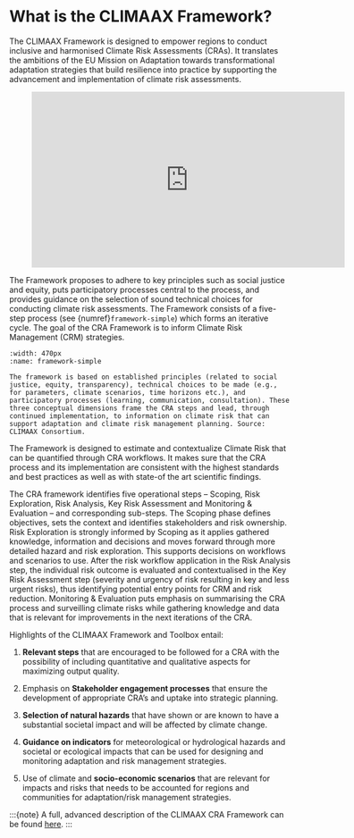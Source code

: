 # What is the CLIMAAX Framework?

The CLIMAAX Framework is designed to empower regions to conduct inclusive and harmonised Climate Risk Assessments (CRAs). It translates the ambitions of the EU Mission on Adaptation towards transformational adaptation strategies that build resilience into practice by supporting the advancement and implementation of climate risk assessments.

<figure class="align-center">
  <iframe width="560" height="315" src="https://www.youtube-nocookie.com/embed/qAE0PA9iQWQ?si=T0pS3Z1ZXq6AjVQW" title="YouTube video player" frameborder="0" allow="accelerometer; autoplay; clipboard-write; encrypted-media; gyroscope; picture-in-picture; web-share" referrerpolicy="strict-origin-when-cross-origin" allowfullscreen></iframe>
</figure>

The Framework proposes to adhere to key principles such as social justice and equity, puts participatory processes central to the process, and provides guidance on the selection of sound technical choices for conducting climate risk assessments. The Framework consists of a five-step process (see {numref}`framework-simple`) which forms an iterative cycle. The goal of the CRA Framework is to inform Climate Risk Management (CRM) strategies.

```{figure} ../images/framework/il_framework_ToolboxSteps_FigA.png
:width: 470px
:name: framework-simple

The framework is based on established principles (related to social justice, equity, transparency), technical choices to be made (e.g., for parameters, climate scenarios, time horizons etc.), and participatory processes (learning, communication, consultation). These three conceptual dimensions frame the CRA steps and lead, through continued implementation, to information on climate risk that can support adaptation and climate risk management planning. Source: CLIMAAX Consortium.
```

The Framework is designed to estimate and contextualize Climate Risk that can be quantified through CRA workflows. It makes sure that the CRA process and its implementation are consistent with the highest standards and best practices as well as with state-of the art scientific findings.

The CRA framework identifies five operational steps – Scoping, Risk Exploration, Risk Analysis, Key Risk Assessment and Monitoring & Evaluation – and corresponding sub-steps. The Scoping phase defines objectives, sets the context and identifies stakeholders and risk ownership. Risk Exploration is strongly informed by Scoping as it applies gathered knowledge, information and decisions and moves forward through more detailed hazard and risk exploration. This supports decisions on workflows and scenarios to use.  After the risk workflow application in the Risk Analysis step, the individual risk outcome is evaluated and contextualised in the Key Risk Assessment step (severity and urgency of risk resulting in key and less urgent risks), thus identifying potential entry points for CRM and risk reduction. Monitoring & Evaluation puts emphasis on summarising the CRA process and surveilling climate risks while gathering knowledge and data that is relevant for improvements in the next iterations of the CRA.

Highlights of the CLIMAAX Framework and Toolbox entail:

1. **Relevant steps** that are encouraged to be followed for a CRA with the possibility of including quantitative and qualitative aspects for maximizing output quality.

2. Emphasis on **Stakeholder engagement processes** that ensure the development of appropriate CRA’s and uptake into strategic planning.

3. **Selection of natural hazards** that have shown or are known to have a substantial societal impact and will be affected by climate change.

4. **Guidance on indicators** for meteorological or hydrological hazards and societal or ecological impacts that can be used for designing and monitoring adaptation and risk management strategies.

5. Use of climate and **socio-economic scenarios** that are relevant for impacts and risks that needs to be accounted for regions and communities for adaptation/risk management strategies.

:::{note}
A full, advanced description of the CLIMAAX CRA Framework can be found [here](https://files.cmcc.it/climaax/Deliverables/CLIMAAX_D1.4_Climate%20Risk%20Assessment%20Framework_revised.pdf).
:::
